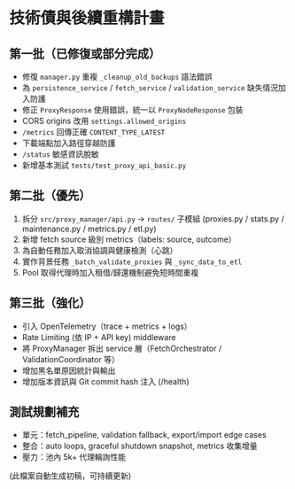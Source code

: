 # 技術債與後續重構計畫

## 第一批（已修復或部分完成）

- 修復 `manager.py` 重複 `_cleanup_old_backups` 語法錯誤
- 為 `persistence_service` / `fetch_service` / `validation_service` 缺失情況加入防護
- 修正 `ProxyResponse` 使用錯誤，統一以 `ProxyNodeResponse` 包裝
- CORS origins 改用 `settings.allowed_origins`
- `/metrics` 回傳正確 `CONTENT_TYPE_LATEST`
- 下載端點加入路徑穿越防護
- `/status` 敏感資訊脫敏
- 新增基本測試 `tests/test_proxy_api_basic.py`

## 第二批（優先）

1. 拆分 `src/proxy_manager/api.py` → `routes/` 子模組 (proxies.py / stats.py / maintenance.py / metrics.py / etl.py)
2. 新增 fetch source 級別 metrics（labels: source, outcome）
3. 為自動任務加入取消協調與健康檢測（心跳）
4. 實作背景任務 `_batch_validate_proxies` 與 `_sync_data_to_etl`
5. Pool 取得代理時加入租借/歸還機制避免短時間重複

## 第三批（強化）

- 引入 OpenTelemetry（trace + metrics + logs）
- Rate Limiting (依 IP + API key) middleware
- 將 ProxyManager 拆出 service 層（FetchOrchestrator / ValidationCoordinator 等）
- 增加黑名單原因統計與輸出
- 增加版本資訊與 Git commit hash 注入 (/health)

## 測試規劃補充

- 單元：fetch_pipeline, validation fallback, export/import edge cases
- 整合：auto loops, graceful shutdown snapshot, metrics 收集增量
- 壓力：池內 5k+ 代理輪詢性能

(此檔案自動生成初稿，可持續更新)
